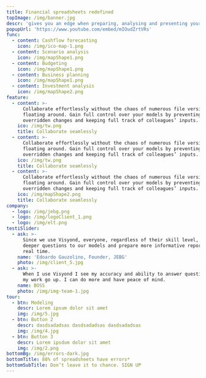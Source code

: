 ```yaml
---
title: Financial spreadsheets redefined
topImage: /img/banner.jpg
descr: 'gives you an edge when preparing, analysing and presenting your numbers'
popupUrl: 'https://www.youtube.com/embed/mIOudZrtVRs'
func:
  - content: Cashflow forecasting
    icon: /img/ico-map-1.png
  - content: Scenario analysis
    icon: /img/mapShape1.png
  - content: Budgeting
    icon: /img/mapShape1.png
  - content: Business planning
    icon: /img/mapShape1.png
  - content: Investment analysis
    icon: /img/mapShape2.png
feature:
  - content: >-
      Collaborate effortlessly without the chaos of numerous file versions
      floating around. Gain full control over your models by preventing
      overridden changes and keeping full track of colleagues’ inputs.
    ico: /img/tw.png
    title: Collaborate seamlessly
  - content: >-
      Collaborate effortlessly without the chaos of numerous file versions
      floating around. Gain full control over your models by preventing
      overridden changes and keeping full track of colleagues’ inputs.
    ico: /img/tw.png
    title: Collaborate seamlessly
  - content: >-
      Collaborate effortlessly without the chaos of numerous file versions
      floating around. Gain full control over your models by preventing
      overridden changes and keeping full track of colleagues’ inputs.
    ico: /img/mapShape2.png
    title: Collaborate seamlessly
company:
  - logo: /img/jebg.png
  - logo: /img/logoClient_1.png
  - logo: /img/elt.png
testiSlider:
  - ask: >-
      Since we use Visyond, everyone, regardless of their skill level, can ask
      deeper questions to our models and prepare more informative reports in
      real time.
    name: 'Edoardo Gauzolino, Founder, JEBG'
    photo: /img/client_5.jpg
  - ask: >-
      When I use Visyond I see my accuracy and ability to answer questions about
      my work go up. I can do more and have peace of mind.
    name: BOSS
    photo: /img/img-team-1.jpg
tour:
  - btn: Modeling
    descr: Lorem ipsum dolor sit amet
    img: /img/5.jpg
  - btn: Button 2
    descr: dasdsadadsas dasdsadadsas dasdsadadsas
    img: /img/4.jpg
  - btn: Button 3
    descr: Lorem ipsdum dolor sit amet
    img: /img/2.png
bottomBg: /img/errors-dark.jpg
bottomTitle: 88% of spreadsheets have errors*
bottomSubTitle: Don’t leave it to chance. SIGN UP
---
```


